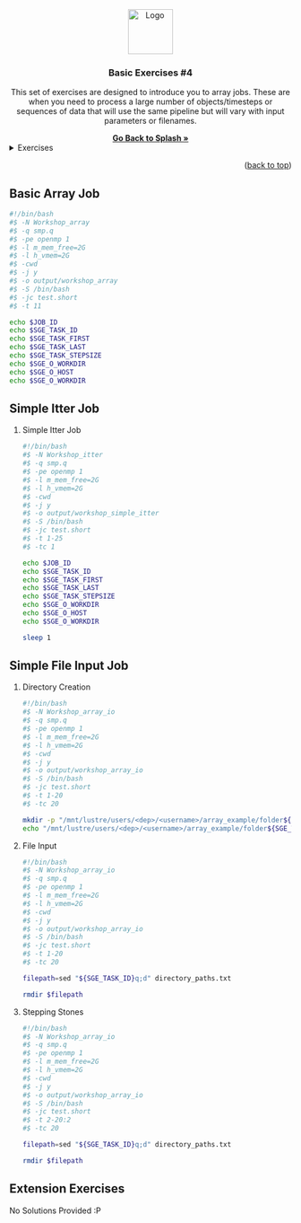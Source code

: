 <div id="top"></div>

<!-- PROJECT SHIELDS -->
<!--
*** I'm using markdown "reference style" links for readability.
*** Reference links are enclosed in brackets [ ] instead of parentheses ( ).
*** See the bottom of this document for the declaration of the reference variables
*** for contributors-url, forks-url, etc. This is an optional, concise syntax you may use.

[![Contributors](https://img.shields.io/github/contributors/universityofsussex-its/RC-Workshops.svg?style=for-the-badge)](https://github.com/universityofsussex-its/RC-Workshops/graphs/contributors)
[![Forks](https://img.shields.io/github/forks/universityofsussex-its/RC-Workshops.svg?style=for-the-badge)](https://github.com/universityofsussex-its/RC-Workshops/network/members)
[![Stargazers][stars-shield]][stars-url]
[![Issues](https://img.shields.io/github/issues/universityofsussex-its/RC-Workshops.svg?style=for-the-badge)](https://github.com/universityofsussex-its/RC-Workshops/issues)



<!-- PROJECT LOGO -->

<div align="center">
  <a href="https://universityofsussex-rc.github.io/Workshops/">
    <img src="../../../images/logo.png" alt="Logo" width="80" height="80">
  </a>

  <h3 align="center">Basic Exercises #4</h3>
  <p align="center">
    This set of exercises are designed to introduce you to array jobs. These are when you need to process a large number of objects/timesteps or sequences of data that will use the same pipeline but will vary with input parameters or filenames.
  </p>
    <a href="https://universityofsussex-rc.github.io/Workshops/"><strong>Go Back to Splash »</strong></a>
    <br />
</div>
<!-- TABLE OF CONTENTS -->
<details>
  <summary>Exercises</summary>
  <ol>
    <li><a href="#basic-array-job">Basic Array Job</a></li>
    <li><a href="#simple-itter-job">Simple Itter Job</a></li>
    <li><a href="#simple-file-input-job">Simple File Input Job</a></li>
    <li><a href="#extension-exercises">Extension Exercises</a></li>
  </ol>
</details>

<p align="right">(<a href="#top">back to top</a>)</p>

## Basic Array Job

```bash
#!/bin/bash
#$ -N Workshop_array
#$ -q smp.q
#$ -pe openmp 1
#$ -l m_mem_free=2G
#$ -l h_vmem=2G
#$ -cwd
#$ -j y
#$ -o output/workshop_array
#$ -S /bin/bash
#$ -jc test.short
#$ -t 11

echo $JOB_ID
echo $SGE_TASK_ID
echo $SGE_TASK_FIRST
echo $SGE_TASK_LAST
echo $SGE_TASK_STEPSIZE
echo $SGE_O_WORKDIR
echo $SGE_O_HOST
echo $SGE_O_WORKDIR
```

## Simple Itter Job

<ol>
<li> Simple Itter Job </li>

```bash
#!/bin/bash
#$ -N Workshop_itter
#$ -q smp.q
#$ -pe openmp 1
#$ -l m_mem_free=2G
#$ -l h_vmem=2G
#$ -cwd
#$ -j y
#$ -o output/workshop_simple_itter
#$ -S /bin/bash
#$ -jc test.short
#$ -t 1-25
#$ -tc 1

echo $JOB_ID
echo $SGE_TASK_ID
echo $SGE_TASK_FIRST
echo $SGE_TASK_LAST
echo $SGE_TASK_STEPSIZE
echo $SGE_O_WORKDIR
echo $SGE_O_HOST
echo $SGE_O_WORKDIR

sleep 1
```

</ol>

## Simple File Input Job

<ol>
<li> Directory Creation </li>

```bash
#!/bin/bash
#$ -N Workshop_array_io
#$ -q smp.q
#$ -pe openmp 1
#$ -l m_mem_free=2G
#$ -l h_vmem=2G
#$ -cwd
#$ -j y
#$ -o output/workshop_array_io
#$ -S /bin/bash
#$ -jc test.short
#$ -t 1-20
#$ -tc 20

mkdir -p "/mnt/lustre/users/<dep>/<username>/array_example/folder${SGE_TASK_ID}"
echo "/mnt/lustre/users/<dep>/<username>/array_example/folder${SGE_TASK_ID}" >> directory_paths.txt

```

<li> File Input </li>

```bash
#!/bin/bash
#$ -N Workshop_array_io
#$ -q smp.q
#$ -pe openmp 1
#$ -l m_mem_free=2G
#$ -l h_vmem=2G
#$ -cwd
#$ -j y
#$ -o output/workshop_array_io
#$ -S /bin/bash
#$ -jc test.short
#$ -t 1-20
#$ -tc 20

filepath=sed "${SGE_TASK_ID}q;d" directory_paths.txt

rmdir $filepath

```

<li> Stepping Stones </li>

```bash
#!/bin/bash
#$ -N Workshop_array_io
#$ -q smp.q
#$ -pe openmp 1
#$ -l m_mem_free=2G
#$ -l h_vmem=2G
#$ -cwd
#$ -j y
#$ -o output/workshop_array_io
#$ -S /bin/bash
#$ -jc test.short
#$ -t 2-20:2
#$ -tc 20

filepath=sed "${SGE_TASK_ID}q;d" directory_paths.txt

rmdir $filepath
```
</ol>

## Extension Exercises

No Solutions Provided :P


<!-- MARKDOWN LINKS & IMAGES -->
<!-- https://www.markdownguide.org/basic-syntax/#reference-style-links -->
[contributors-shield]: https://img.shields.io/github/contributors/universityofsussex-its/RC-Workshops.svg?style=for-the-badge
[contributors-url]: https://github.com/universityofsussex-rc/Workshops/graphs/contributors
[forks-shield]: https://img.shields.io/github/forks/universityofsussex-its/RC-Workshops.svg?style=for-the-badge
[forks-url]: https://github.com/universityofsussex-rc/Workshops/network/members
[stars-shield]: https://img.shields.io/github/stars/universityofsussex-its/RC-Workshops.svg?style=for-the-badge
[stars-url]: https://github.com/universityofsussex-rc/Workshops/stargazers
[issues-shield]: https://img.shields.io/github/issues/universityofsussex-its/RC-Workshops.svg?style=for-the-badge
[issues-url]: https://github.com/universityofsussex-rc/Workshops/issues